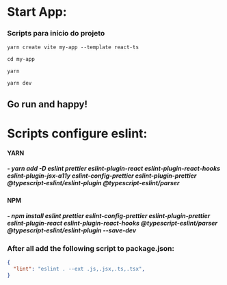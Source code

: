# Start App:

### Scripts para início do projeto

```yarn
yarn create vite my-app --template react-ts
```

```yarn
cd my-app
```

```yarn
yarn
```

```yarn
yarn dev 
```

## Go run and happy!  


# Scripts configure eslint: 

#### YARN
##### - yarn add -D eslint prettier eslint-plugin-react eslint-plugin-react-hooks eslint-plugin-jsx-a11y eslint-config-prettier eslint-plugin-prettier @typescript-eslint/eslint-plugin @typescript-eslint/parser

#### NPM
##### - npm install eslint prettier eslint-config-prettier eslint-plugin-prettier eslint-plugin-react eslint-plugin-react-hooks @typescript-eslint/parser @typescript-eslint/eslint-plugin --save-dev

### After all add the following script to package.json:

```json
{
  "lint": "eslint . --ext .js,.jsx,.ts,.tsx",
}
```
